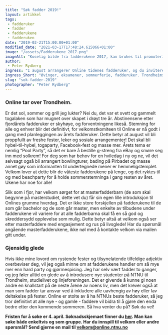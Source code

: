 ```yaml
---
title: "Søk fadder 2019!"
layout: artikkel 
tags: 
 - fadderuker
 - fadder
 - fadderukene
 - fadderuken
date: "2019-03-21T15:00:00+01:00"
modified_date: "2021-03-17T17:48:24.615066+01:00"
image: "/assets/Fadderukene 2017.png"
imageAlt: "Koselig bilde fra fadderukene 2017, kan brukes til promotering"
author:
 - Peter Rydberg
ingress: "I august arrangerer Online tidenes fadderuker, og du inviteres til å stille opp som fadder for nye bachelor- eller masterstudenter. Bli med!"
ingress_Short: "Øvinger, eksamener, sommerferie, fadderuker. Trondheims beste uker nærmer seg!"
slug: "sok-fadder-2019"
photographer: "Peter Rydberg"
---
```

### Online tar over Trondheim.
Er det sol, sommer og grill jeg lukter? Nei du, det var et svett og gammelt togalaken som har mugnet over skapet i drøyt tre år. Abstinensene etter fjordårets fadderuker er skyhøye, og forventningene likeså. Stemning for alle og enhver blir det definitivt, for velkomstkomiteen til Online er nå godt i gang med planleggingen av årets fadderuker. Dette betyr at august vil bli proppfullt av freshe fester, leker og sosiale arrangementer! Det skal bli hybel-til-hybel, togaparty, Facebook-fest og masse mer. Årets tema er nemlig “Pool Party”, så det er bare å bestille g-streng fra eBay og smøre seg inn med solkrem! For deg som har behov for en hviledag i ny og ne, vil det selvsagt også bli arrangert bowlingturer, bading på Pirbadet og masse annet gøy som informanten til undertegnede mener er hemmeligstemplet. Velkom lover at dette blir de våteste fadderukene på lenge, og det ryktes til og med beachparty for å holde sommerstemninga i gang resten av året. Ukene har noe for alle!

Slik som i fjor, har velkom sørget for at masterfadderbarn (de som skal begynne på masterstudiet, dette vet du) får sin egen lille introduksjon til Onlines grumme hverdag. Det er ikke store forskjellen på fadderukene til de som går bachelor og de som går master, men enkelte av tilbudene under fadderukene vil variere for at alle fadderbarna skal få en så god og skreddersydd opplevelse som mulig. Dette betyr altså at velkom også ser etter masterfaddere med engasjement og rus på livsglede! Har du spørsmål angående masterfadderukene, ikke nøl med å kontakte velkom via mailen gitt under.

### Gjensidig glede
Hvis ikke mine lovord om rystende fester og tilsynelatende tilfeldige adjektiv overbeviser deg, vil jeg også minne om at fadderukene handler om så mye mer enn hard party og gjørmespising. Jeg har selv vært fadder to ganger, og jeg føler alltid en glede av å introdusere nye studenter på NTNU til Trondheim, studielivet og linjeforeningen. Det er givende å kunne gi noen andre en knallstart på de neste årene av noens liv, men det krever også at man som fadder tar ansvar ved å inkludere alle uavhengig av høy eller lav deltakelse på fester. Online er stolte av å ha NTNUs beste fadderuker, så jeg tror definitivt at alle nye - og gamle - faddere vil bidra til å gjøre den enda bedre etter den kommende sommeren. Så hva venter du på? Søk da vel!

**Fristen for å søke er 4. april. Søknadsskjemaet finner du [her](https://forms.gle/am4AyGnBtsb7kvkT7). Man kan søke både enkeltvis og som gruppe. Har du innspill til velkom eller andre spørsmål? Send gjerne en mail til velkom@online.ntnu.no**